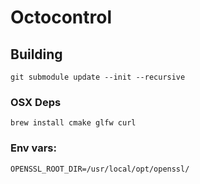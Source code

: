 # Octocontrol

## Building
```
git submodule update --init --recursive
```

### OSX Deps
```
brew install cmake glfw curl
```

### Env vars:
```
OPENSSL_ROOT_DIR=/usr/local/opt/openssl/
```
